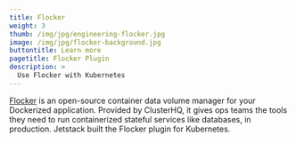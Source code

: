 ```yaml
---
title: Flocker
weight: 3
thumb: /img/jpg/engineering-flocker.jpg
image: /img/jpg/flocker-background.jpg
buttontitle: Learn more
pagetitle: Flocker Plugin
description: >
  Use Flocker with Kubernetes
---
```


[Flocker](https://flocker-docs.clusterhq.com/en/latest/kubernetes-integration/index.html) is an open-source container data volume manager for your Dockerized application. Provided by ClusterHQ, it gives ops teams the tools they need to run containerized stateful services like databases, in production. Jetstack built the Flocker plugin for Kubernetes.